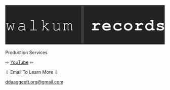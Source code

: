 <link href="./src/css/styles.css" rel="stylesheet" />

<div class="center">

<img src="./src/images/walkum_records_.png" alt="walkum picture" class="title_picture">

Production Services

<span>&#8680;</span> [YouTube](https://www.youtube.com/channel/UC1UIB7tCZ-2bVhwn2m3xivA) <span>&#8678;</span>

<span>&#8681;</span> Email To Learn More <span>&#8681;</span>

ddaaggeett.org@gmail.com

</div>
